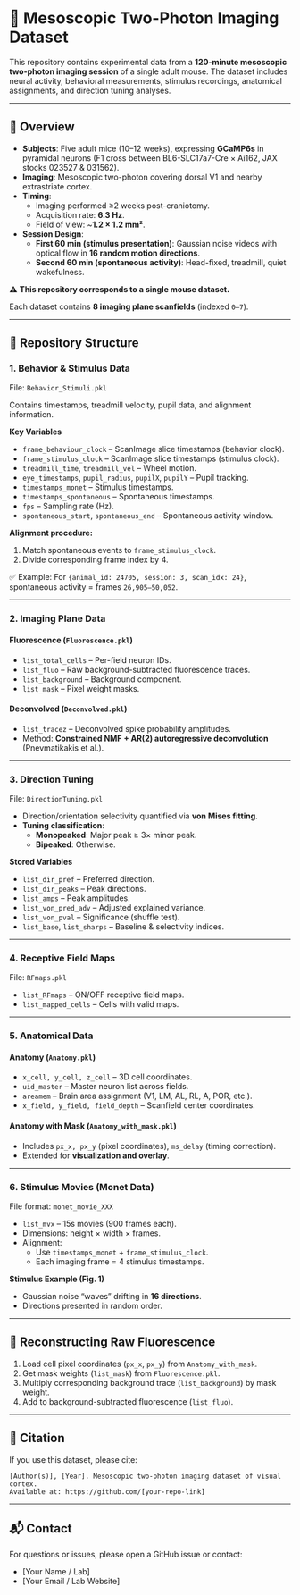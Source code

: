 # 🧠 Mesoscopic Two-Photon Imaging Dataset  

This repository contains experimental data from a **120-minute mesoscopic two-photon imaging session** of a single adult mouse. The dataset includes neural activity, behavioral measurements, stimulus recordings, anatomical assignments, and direction tuning analyses.  

---

## 📌 Overview  

- **Subjects**: Five adult mice (10–12 weeks), expressing **GCaMP6s** in pyramidal neurons (F1 cross between BL6-SLC17a7-Cre × Ai162, JAX stocks 023527 & 031562).  
- **Imaging**: Mesoscopic two-photon covering dorsal V1 and nearby extrastriate cortex.  
- **Timing**:  
  - Imaging performed ≥2 weeks post-craniotomy.  
  - Acquisition rate: **6.3 Hz**.  
  - Field of view: ~**1.2 × 1.2 mm²**.  
- **Session Design**:  
  - **First 60 min (stimulus presentation)**: Gaussian noise videos with optical flow in **16 random motion directions**.  
  - **Second 60 min (spontaneous activity)**: Head-fixed, treadmill, quiet wakefulness.  

⚠️ **This repository corresponds to a single mouse dataset.**  

Each dataset contains **8 imaging plane scanfields** (indexed `0–7`).  

---

## 📂 Repository Structure  

### 1. **Behavior & Stimulus Data**  
File: `Behavior_Stimuli.pkl`  

Contains timestamps, treadmill velocity, pupil data, and alignment information.  

**Key Variables**  
- `frame_behaviour_clock` – ScanImage slice timestamps (behavior clock).  
- `frame_stimulus_clock` – ScanImage slice timestamps (stimulus clock).  
- `treadmill_time`, `treadmill_vel` – Wheel motion.  
- `eye_timestamps`, `pupil_radius`, `pupilX`, `pupilY` – Pupil tracking.  
- `timestamps_monet` – Stimulus timestamps.  
- `timestamps_spontaneous` – Spontaneous timestamps.  
- `fps` – Sampling rate (Hz).  
- `spontaneous_start`, `spontaneous_end` – Spontaneous activity window.  

**Alignment procedure:**  
1. Match spontaneous events to `frame_stimulus_clock`.  
2. Divide corresponding frame index by 4.  

✅ Example: For `{animal_id: 24705, session: 3, scan_idx: 24}`, spontaneous activity = frames `26,905–50,052`.  

---

### 2. **Imaging Plane Data**  

#### Fluorescence (`Fluorescence.pkl`)  
- `list_total_cells` – Per-field neuron IDs.  
- `list_fluo` – Raw background-subtracted fluorescence traces.  
- `list_background` – Background component.  
- `list_mask` – Pixel weight masks.  

#### Deconvolved (`Deconvolved.pkl`)  
- `list_tracez` – Deconvolved spike probability amplitudes.  
- Method: **Constrained NMF + AR(2) autoregressive deconvolution** (Pnevmatikakis et al.).  

---

### 3. **Direction Tuning**  
File: `DirectionTuning.pkl`  

- Direction/orientation selectivity quantified via **von Mises fitting**.  
- **Tuning classification**:  
  - **Monopeaked**: Major peak ≥ 3× minor peak.  
  - **Bipeaked**: Otherwise.  

**Stored Variables**  
- `list_dir_pref` – Preferred direction.  
- `list_dir_peaks` – Peak directions.  
- `list_amps` – Peak amplitudes.  
- `list_von_pred_adv` – Adjusted explained variance.  
- `list_von_pval` – Significance (shuffle test).  
- `list_base`, `list_sharps` – Baseline & selectivity indices.  

---

### 4. **Receptive Field Maps**  
File: `RFmaps.pkl`  

- `list_RFmaps` – ON/OFF receptive field maps.  
- `list_mapped_cells` – Cells with valid maps.  

---

### 5. **Anatomical Data**  

#### Anatomy (`Anatomy.pkl`)  
- `x_cell, y_cell, z_cell` – 3D cell coordinates.  
- `uid_master` – Master neuron list across fields.  
- `areamem` – Brain area assignment (V1, LM, AL, RL, A, POR, etc.).  
- `x_field, y_field, field_depth` – Scanfield center coordinates.  

#### Anatomy with Mask (`Anatomy_with_mask.pkl`)  
- Includes `px_x, px_y` (pixel coordinates), `ms_delay` (timing correction).  
- Extended for **visualization and overlay**.  

---

### 6. **Stimulus Movies (Monet Data)**  
File format: `monet_movie_XXX`  

- `list_mvx` – 15s movies (900 frames each).  
- Dimensions: height × width × frames.  
- Alignment:  
  - Use `timestamps_monet` + `frame_stimulus_clock`.  
  - Each imaging frame = 4 stimulus timestamps.  

**Stimulus Example (Fig. 1)**  
- Gaussian noise “waves” drifting in **16 directions**.  
- Directions presented in random order.  

---

## 🔄 Reconstructing Raw Fluorescence  

1. Load cell pixel coordinates (`px_x`, `px_y`) from `Anatomy_with_mask`.  
2. Get mask weights (`list_mask`) from `Fluorescence.pkl`.  
3. Multiply corresponding background trace (`list_background`) by mask weight.  
4. Add to background-subtracted fluorescence (`list_fluo`).  

---

## 📑 Citation  

If you use this dataset, please cite:  
```
[Author(s)], [Year]. Mesoscopic two-photon imaging dataset of visual cortex. 
Available at: https://github.com/[your-repo-link]
```

---

## 📬 Contact  

For questions or issues, please open a GitHub issue or contact:  
- [Your Name / Lab]  
- [Your Email / Lab Website]  
